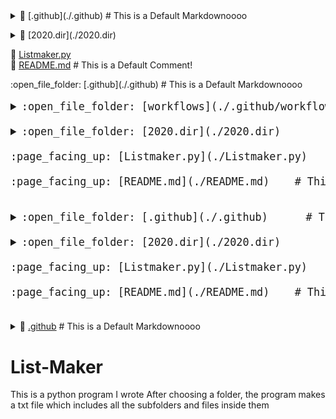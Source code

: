 <details style="padding-left: 0px"> <summary>📂 [.github](./.github)      # This is a Default Markdownoooo</summary><blockquote>
          
<details style="padding-left: 16px"> <summary>📂 [workflows](./.github/workflows) </summary><blockquote>
          
📄 [pythonpackage.yml](./.github/workflows/pythonpackage.yml) # new</details></details>
              
<details style="padding-left: 0px"> <summary>📂 [2020.dir](./2020.dir) </summary><blockquote>
          
📄 [abc.txt](./2020.dir/abc.txt) </details>
              
📄 [Listmaker.py](./Listmaker.py) <br/>
📄 [README.md](./README.md)    # This is a Default Comment!<br/>

<summary>:open_file_folder: [.github](./.github)      # This is a Default Markdownoooo</summary>
<big><pre>
<details> 
<summary>:open_file_folder: [workflows](./.github/workflows) </summary><blockquote>
:page_facing_up: [pythonpackage.yml](./.github/workflows/pythonpackage.yml) # new</details></details>
<details style="padding-left: 0px"> <summary>:open_file_folder: [2020.dir](./2020.dir) </summary><blockquote>
:page_facing_up: [abc.txt](./2020.dir/abc.txt) </details>
:page_facing_up: [Listmaker.py](./Listmaker.py) <br/>
:page_facing_up: [README.md](./README.md)    # This is a Default Comment!<br/>
</pre></big>
<big><pre>
<details style="padding-left: 0px"> <summary>:open_file_folder: [.github](./.github)      # This is a Default Markdownoooo</summary><blockquote>
<details> <summary>:open_file_folder: [workflows](./.github/workflows) </summary><blockquote>
:page_facing_up: [pythonpackage.yml](./.github/workflows/pythonpackage.yml) # new</details></details>
<details style="padding-left: 0px"> <summary>:open_file_folder: [2020.dir](./2020.dir) </summary><blockquote>
:page_facing_up: [abc.txt](./2020.dir/abc.txt) </details>
:page_facing_up: [Listmaker.py](./Listmaker.py) <br/>
:page_facing_up: [README.md](./README.md)    # This is a Default Comment!<br/>
</pre></big>

<details style="padding-left: 0px"><summary>📂 <a href="./.github">.github</a>      # This is a Default Markdownoooo</summary><blockquote>
<details style="padding-left: 16px">
<summary>📂 <a href=./.github/workflows">workflows</a> </summary><blockquote>
          
<a href="./.github/workflows/pythonpackage.yml">📄 [pythonpackage.yml]</a> # new</details></details>
            

# List-Maker
This is a python program I wrote
After choosing a folder, the program makes a txt file which includes all the subfolders and files inside them

